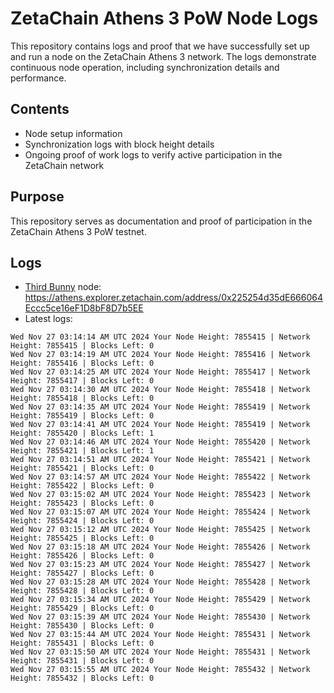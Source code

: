 # ZetaChain Athens 3 PoW Node Logs
This repository contains logs and proof that we have successfully set up and run a node on the ZetaChain Athens 3 network. The logs demonstrate continuous node operation, including synchronization details and performance.

## Contents
- Node setup information
- Synchronization logs with block height details
- Ongoing proof of work logs to verify active participation in the ZetaChain network

## Purpose
This repository serves as documentation and proof of participation in the ZetaChain Athens 3 PoW testnet.

## Logs

- [Third Bunny](https://thirdbunny.xyz/) node: https://athens.explorer.zetachain.com/address/0x225254d35dE666064Eccc5ce16eF1D8bF8D7b5EE
- Latest logs:
```
Wed Nov 27 03:14:14 AM UTC 2024 Your Node Height: 7855415 | Network Height: 7855415 | Blocks Left: 0
Wed Nov 27 03:14:19 AM UTC 2024 Your Node Height: 7855416 | Network Height: 7855416 | Blocks Left: 0
Wed Nov 27 03:14:25 AM UTC 2024 Your Node Height: 7855417 | Network Height: 7855417 | Blocks Left: 0
Wed Nov 27 03:14:30 AM UTC 2024 Your Node Height: 7855418 | Network Height: 7855418 | Blocks Left: 0
Wed Nov 27 03:14:35 AM UTC 2024 Your Node Height: 7855419 | Network Height: 7855419 | Blocks Left: 0
Wed Nov 27 03:14:41 AM UTC 2024 Your Node Height: 7855419 | Network Height: 7855420 | Blocks Left: 1
Wed Nov 27 03:14:46 AM UTC 2024 Your Node Height: 7855420 | Network Height: 7855421 | Blocks Left: 1
Wed Nov 27 03:14:51 AM UTC 2024 Your Node Height: 7855421 | Network Height: 7855421 | Blocks Left: 0
Wed Nov 27 03:14:57 AM UTC 2024 Your Node Height: 7855422 | Network Height: 7855422 | Blocks Left: 0
Wed Nov 27 03:15:02 AM UTC 2024 Your Node Height: 7855423 | Network Height: 7855423 | Blocks Left: 0
Wed Nov 27 03:15:07 AM UTC 2024 Your Node Height: 7855424 | Network Height: 7855424 | Blocks Left: 0
Wed Nov 27 03:15:12 AM UTC 2024 Your Node Height: 7855425 | Network Height: 7855425 | Blocks Left: 0
Wed Nov 27 03:15:18 AM UTC 2024 Your Node Height: 7855426 | Network Height: 7855426 | Blocks Left: 0
Wed Nov 27 03:15:23 AM UTC 2024 Your Node Height: 7855427 | Network Height: 7855427 | Blocks Left: 0
Wed Nov 27 03:15:28 AM UTC 2024 Your Node Height: 7855428 | Network Height: 7855428 | Blocks Left: 0
Wed Nov 27 03:15:34 AM UTC 2024 Your Node Height: 7855429 | Network Height: 7855429 | Blocks Left: 0
Wed Nov 27 03:15:39 AM UTC 2024 Your Node Height: 7855430 | Network Height: 7855430 | Blocks Left: 0
Wed Nov 27 03:15:44 AM UTC 2024 Your Node Height: 7855431 | Network Height: 7855431 | Blocks Left: 0
Wed Nov 27 03:15:50 AM UTC 2024 Your Node Height: 7855431 | Network Height: 7855431 | Blocks Left: 0
Wed Nov 27 03:15:55 AM UTC 2024 Your Node Height: 7855432 | Network Height: 7855432 | Blocks Left: 0
```
